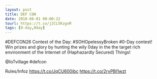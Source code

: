 ```yaml
---
layout: post
title: DEF CON
date: 2018-08-01 00:00:22
tourl: https://t.co/j2CL5KzgxM
tags: [0-day,0day]
---
```

#DEFCON26 Contest of the Day: #SOHOpelessyBroken #0-Day contest! Win prizes and glory by hunting the wily 0day in the the target rich environment of the Internet of (Haphazardly Secured) Things!

@IoTvillage 
#defcon

Rules/Infoz 
https://t.co/JqCU600ibc https://t.co/2rvPBI1wzt